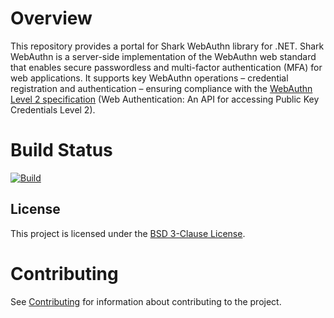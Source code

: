 # Overview
This repository provides a portal for Shark WebAuthn library for .NET. Shark WebAuthn is a server-side implementation of the WebAuthn web standard that enables secure passwordless and multi-factor authentication (MFA) for web applications. It supports key WebAuthn operations – credential registration and authentication – ensuring compliance with the [WebAuthn Level 2 specification](https://www.w3.org/TR/webauthn-2/) (Web Authentication: An API for accessing Public Key Credentials Level 2).

# Build Status
[![Build](https://github.com/linuxchata/fido2-portal/actions/workflows/build.yml/badge.svg)](https://github.com/linuxchata/fido2-portal/actions/workflows/build.yml)

## License
This project is licensed under the [BSD 3-Clause License](LICENSE).

# Contributing
See [Contributing](CONTRIBUTING.md) for information about contributing to the project.
